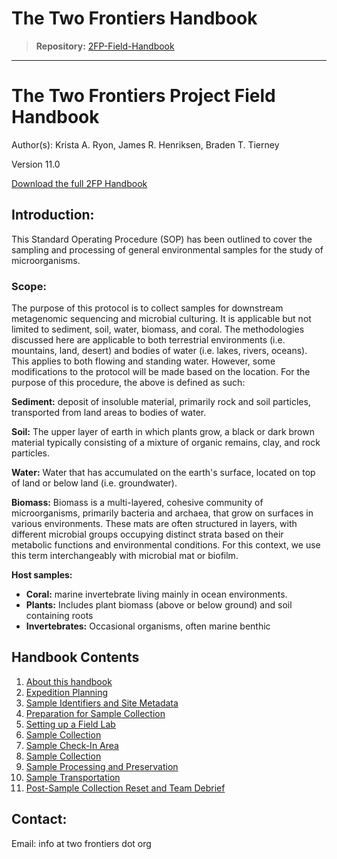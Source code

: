 # The Two Frontiers Handbook

> **Repository:** [2FP-Field-Handbook](https://github.com/two-frontiers-project/2FP-Field-Handbook)

---

# The Two Frontiers Project Field Handbook
Author(s): Krista A. Ryon, James R. Henriksen, Braden T. Tierney

Version 11.0

[Download the full 2FP Handbook](https://github.com/two-frontiers-project/2FP-Field-Handbook/blob/main/2FP_handbook_V11.pdf?raw=1)

## Introduction: 
This Standard Operating Procedure (SOP) has been outlined to cover the sampling and processing of general environmental samples for the study of microorganisms.

### Scope: 
The purpose of this protocol is to collect samples for downstream metagenomic sequencing and microbial culturing. It is applicable but not limited to sediment, soil, water, biomass, and coral. The methodologies discussed here are applicable to both terrestrial environments (i.e. mountains, land, desert) and bodies of water (i.e. lakes, rivers, oceans). This applies to both flowing and standing water. However, some modifications to the protocol will be made based on the location. For the purpose of this procedure, the above is defined as such:

**Sediment:** deposit of insoluble material, primarily rock and soil particles, transported from land areas to bodies of water.

**Soil:** The upper layer of earth in which plants grow, a black or dark brown material typically consisting of a mixture of organic remains, clay, and rock particles.

**Water:** Water that has accumulated on the earth's surface, located on top of land or below land (i.e. groundwater).

**Biomass:** Biomass is a multi-layered, cohesive community of microorganisms, primarily bacteria and archaea, that grow on surfaces in various environments. These mats are often structured in layers, with different microbial groups occupying distinct strata based on their metabolic functions and environmental conditions. For this context, we use this term interchangeably with microbial mat or biofilm.

**Host samples:**
- **Coral:** marine invertebrate living mainly in ocean environments.
- **Plants:** Includes plant biomass (above or below ground) and soil containing roots
- **Invertebrates:** Occasional organisms, often marine benthic

## Handbook Contents
1. [About this handbook](https://github.com/two-frontiers-project/2FP-Field-Handbook/blob/main/01-about-this-handbook.md)
2. [Expedition Planning](https://github.com/two-frontiers-project/2FP-Field-Handbook/blob/main/02-expedition-planning.md)
3. [Sample Identifiers and Site Metadata](https://github.com/two-frontiers-project/2FP-Field-Handbook/blob/main/03-sample-identifiers-and-site-metadata.md)
4. [Preparation for Sample Collection](https://github.com/two-frontiers-project/2FP-Field-Handbook/blob/main/04-preparation-for-sample-collection.md)
5. [Setting up a Field Lab](https://github.com/two-frontiers-project/2FP-Field-Handbook/blob/main/05-setting-up-a-field-processing-lab.md)
6. [Sample Collection](https://github.com/two-frontiers-project/2FP-Field-Handbook/blob/main/(06-sample-collection.md))
7. [Sample Check-In Area](https://github.com/two-frontiers-project/2FP-Field-Handbook/blob/main/07-sample-check-in.md)
8. [Sample Collection](https://github.com/two-frontiers-project/2FP-Field-Handbook/blob/main/06-sample-collection.md)
9. [Sample Processing and Preservation](https://github.com/two-frontiers-project/2FP-Field-Handbook/blob/main/08-sample-processing-and-preservation.md)
10. [Sample Transportation](https://github.com/two-frontiers-project/2FP-Field-Handbook/blob/main/09-sample-transportation.md)
11. [Post-Sample Collection Reset and Team Debrief](https://github.com/two-frontiers-project/2FP-Field-Handbook/blob/main/10-post-sampling-reset-and-team-debrief.md)

## Contact: 
Email: info at two frontiers dot org
